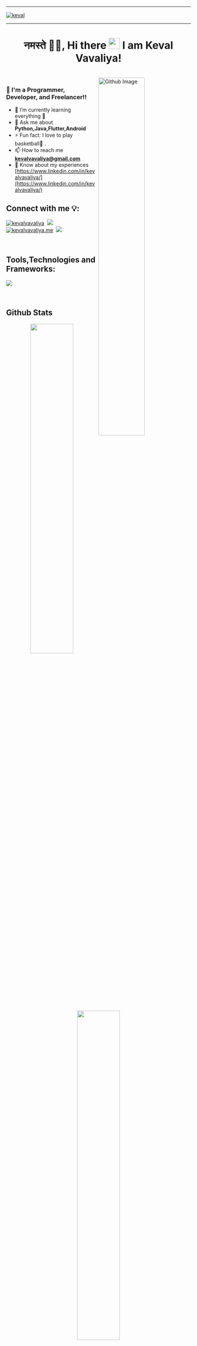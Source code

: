 
---
<!--![keval](https://github.com/kevalvavaliya/kevalvavaliya/assets/72963356/17fac04b-d949-4078-baf1-1b5ce1b12c9f)-->
<!--![keval](https://github.com/kevalvavaliya/kevalvavaliya/assets/72963356/54096e10-ca22-41b8-8e88-284acacbde22)-->
<a href="https://kevalvavaliya.tech">![keval](https://github.com/kevalvavaliya/kevalvavaliya/assets/72963356/643104b3-0ecf-41e2-a84b-381e2097fb06)</a>

---

<h1 align="center"> नमस्ते 🙏🏻, Hi there <img src="https://raw.githubusercontent.com/MartinHeinz/MartinHeinz/master/wave.gif" width="30px"> I am Keval Vavaliya! </h1>
<br>
<img width="50%" align="right" alt="Github Image" src="https://raw.githubusercontent.com/onimur/.github/master/.resources/git-header.svg" />

<h3> 🧑 I'm a Programmer, Developer, and Freelancer!!</h3>

- 🌱 I’m currently learning everything 🤣
- 💬 Ask me about **Python,Java,Flutter,Android**
- ⚡ Fun fact: I love to play basketball🏀 .
- 📫 How to reach me **kevalvavaliya@gmail.com**
- 📄 Know about my experiences [https://www.linkedin.com/in/kevalvavaliya/](https://www.linkedin.com/in/kevalvavaliya/)



## Connect with me 💡:
<p align="left"> 
<a href="https://twitter.com/keval_vavaliya" target="blank"><img src="https://img.shields.io/twitter/follow/keval_vavaliya?logo=twitter&style=for-the-badge" alt="kevalvavaliya" /></a>&nbsp
<a href="https://www.linkedin.com/in/kevalvavaliya"><img src="https://img.shields.io/badge/-keval%20vavaliya-0077B5?style=for-the-badge&logo=Linkedin&logoColor=white"/></a>&nbsp
<a href="https://kevalvavaliya.me" target="_blank"><img src="https://img.shields.io/website?label=kevalvavaliya.me&style=for-the-badge&up_color=9FEF00&url=https%3A%2F%2Fkevalvavaliya.me" alt="kevalvavaliya.me" /></a>&nbsp
   <a href="mailto:kevalvavaliya@gmail.com">
    <img src="https://img.shields.io/badge/-Gmail-c14438?style=for-the-badge&logo=Gmail&logoColor=white&link=mailto:kevalvavaliya@gmail.com" />
  </a>
</p>

<br/>

## Tools,Technologies and Frameworks:
<p>
  <a href="https://skillicons.dev">
    <img src="https://skillicons.dev/icons?i=androidstudio,flutter,dart,python,kotlin,java,gradle,git,c,cpp,github,jquery,materialui,django,flask,html,css,js,php,firebase,mysql,postgres,tensorflow,gcp,replit,devto,vscode&perline=11" />
  </a>
</p>
           
<br/>
           
## Github Stats  
<div align="center">
  <img width="48%" src="https://github-readme-stats.vercel.app/api?username=kevalvavaliya&show_icons=true&theme=tokyonight" />
  <img width="48%" src="https://github-readme-streak-stats.herokuapp.com/?user=kevalvavaliya&theme=tokyonight" />
</div>

<br/>  

<div align="center">
<img src="https://komarev.com/ghpvc/?username=kevalvavaliya&&style=flat-square" align="center" />
</div>  
 

